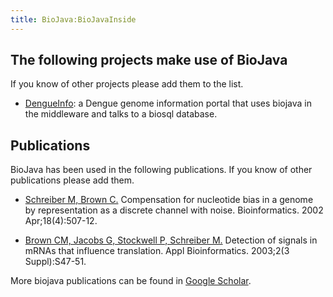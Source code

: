 ```yaml
---
title: BioJava:BioJavaInside
---
```


The following projects make use of BioJava
------------------------------------------

If you know of other projects please add them to the list.

-   [DengueInfo](http://www.dengueinfo.org/dengueinfo): a Dengue genome
    information portal that uses biojava in the middleware and talks to
    a biosql database.

Publications
------------

BioJava has been used in the following publications. If you know of
other publications please add them.

-   [Schreiber M, Brown
    C.](http://www.ncbi.nlm.nih.gov/entrez/query.fcgi?cmd=Retrieve&db=pubmed&dopt=Abstract&list_uids=12016048&query_hl=2&itool=pubmed_docsum)
    Compensation for nucleotide bias in a genome by representation as a
    discrete channel with noise. Bioinformatics. 2002 Apr;18(4):507-12.

<!-- -->

-   [Brown CM, Jacobs G, Stockwell P, Schreiber
    M.](http://www.ncbi.nlm.nih.gov/entrez/query.fcgi?cmd=Retrieve&db=pubmed&dopt=Abstract&list_uids=15130816&query_hl=2&itool=pubmed_docsum)
    Detection of signals in mRNAs that influence translation. Appl
    Bioinformatics. 2003;2(3 Suppl):S47-51.

More biojava publications can be found in [Google
Scholar](http://scholar.google.com/scholar?q=biojava).
